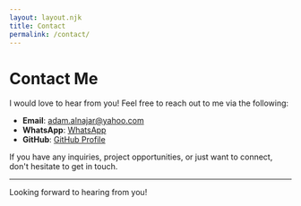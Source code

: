 ```yaml
---
layout: layout.njk
title: Contact
permalink: /contact/
---
```


# Contact Me

I would love to hear from you! Feel free to reach out to me via the following:

- **Email**: [adam.alnajar@yahoo.com](mailto:adam.alnajar@yahoo.com)
- **WhatsApp**: [WhatsApp](https://wa.me/971502710802)
- **GitHub**: [GitHub Profile](https://github.com/AdamAlNajar)

If you have any inquiries, project opportunities, or just want to connect, don't hesitate to get in touch.

---
Looking forward to hearing from you!
